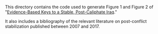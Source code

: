 
This directory contains the code used to generate Figure 1 and Figure 2 of "[Evidence-Based Keys to a Stable, Post-Caliphate Iraq](https://www.brookings.edu/blog/markaz/2017/07/26/evidence-based-keys-to-a-stable-post-caliphate-iraq/)."

It also includes a bibliography of the relevant literature on post-conflict stabilization published between 2007 and 2017.
